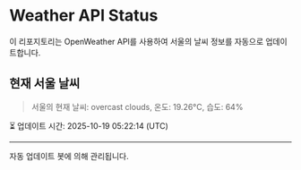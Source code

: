 
# Weather API Status

이 리포지토리는 OpenWeather API를 사용하여 서울의 날씨 정보를 자동으로 업데이트합니다.

## 현재 서울 날씨
> 서울의 현재 날씨: overcast clouds, 온도: 19.26°C, 습도: 64%

⏳ 업데이트 시간: 2025-10-19 05:22:14 (UTC)

---
자동 업데이트 봇에 의해 관리됩니다.
